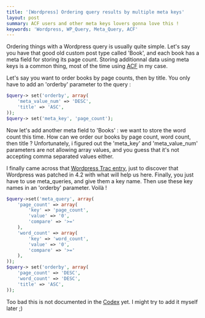 ```yaml
--- 
title: '[Wordpress] Ordering query results by multiple meta keys'
layout: post
summary: ACF users and other meta keys lovers gonna love this !
keywords: 'Wordpress, WP_Query, Meta_Query, ACF'
---
```


Ordering things with a Wordpress query is usually quite simple. Let's say you have that good old custom post type called 'Book', and each book has a meta field for storing its page count. Storing additionnal data using meta keys is a common thing, most of the time using [ACF](http://www.advancedcustomfields.com/) in my case. 

Let's say you want to order books by page counts, then by title. You only have to add an 'orderby' parameter to the query :

```php
$query-> set('orderby', array(
	'meta_value_num' => 'DESC', 
	'title' => 'ASC',
));
$query-> set('meta_key', 'page_count');
```

Now let's add another meta field to 'Books' : we want to store the word count this time. How can we order our books by page count, word count, then title ?
Unfortunately, i figured out the 'meta_key' and 'meta_value_num' parameters are not allowing array values, and you guess that it's not accepting comma separated values either.

I finally came across that [Wordpress Trac entry](https://core.trac.wordpress.org/ticket/31045), just to discover that Wordpress was patched in 4.2 with what will help us here. Finally, you just have to use meta_queries, and give them a key name. Then use these key names in an 'orderby' parameter. Voilà !

```php
$query->set('meta_query', array(
	'page_count' => array(
		'key' => 'page_count',
		'value' => '0',
		'compare' => '>='
	),
	'word_count' => array(
		'key' => 'word_count',
		'value' => '0',
		'compare' => '>='
	),
));
$query-> set('orderby', array(
	'page_count' => 'DESC', 
	'word_count' => 'DESC', 
	'title' => 'ASC',
));
```

Too bad this is not documented in the [Codex](http://codex.wordpress.org/Class_Reference/WP_Meta_Query) yet. I might try to add it myself later ;)
